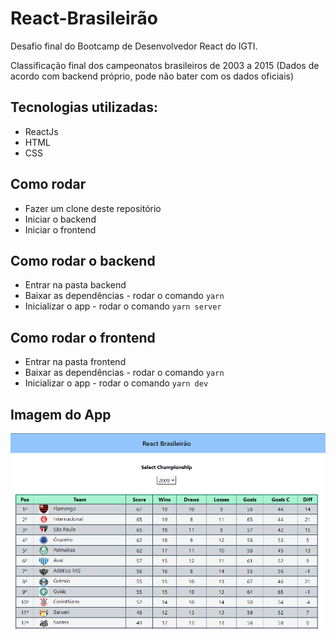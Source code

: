 # React-Brasileirão
Desafio final do Bootcamp de Desenvolvedor React do IGTI.

Classificação final dos campeonatos brasileiros de 2003 a 2015 (Dados de acordo com backend próprio, pode não bater com os dados oficiais)

## Tecnologias utilizadas:
* ReactJs
* HTML
* CSS

## Como rodar
* Fazer um clone deste repositório
* Iniciar o backend
* Iniciar o frontend

## Como rodar o backend
* Entrar na pasta backend
* Baixar as dependências - rodar o comando ``` yarn ```
* Inicializar o app - rodar o comando ``` yarn server ```

## Como rodar o frontend
* Entrar na pasta frontend
* Baixar as dependências - rodar o comando ``` yarn ```
* Inicializar o app - rodar o comando ``` yarn dev ```

## Imagem do App
<p align="center">
  <img src="/print-system.png">
</p>


